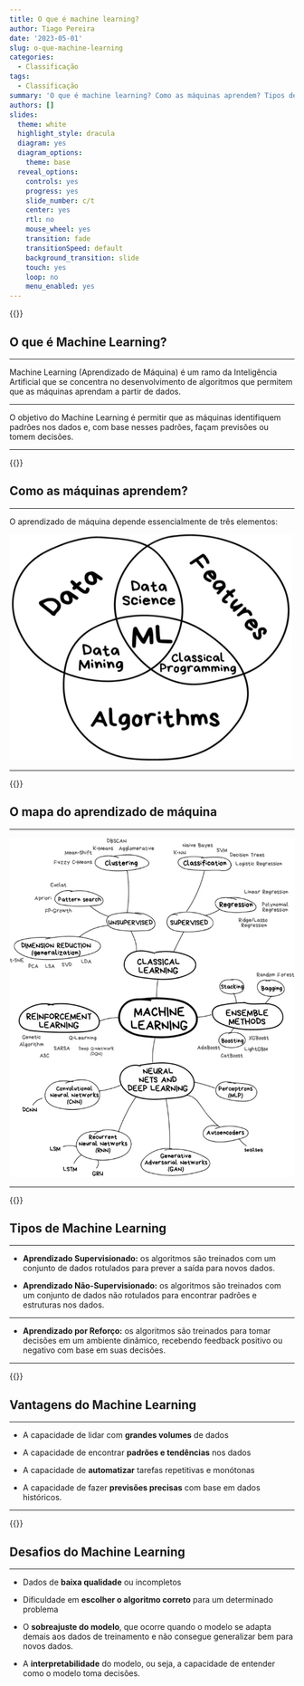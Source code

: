 ```yaml
---
title: O que é machine learning?
author: Tiago Pereira
date: '2023-05-01'
slug: o-que-machine-learning
categories:
  - Classificação
tags:
  - Classificação
summary: 'O que é machine learning? Como as máquinas aprendem? Tipos de aprendizado, vantagens e desafios'
authors: []
slides:
  theme: white
  highlight_style: dracula
  diagram: yes
  diagram_options:
    theme: base
  reveal_options:
    controls: yes
    progress: yes
    slide_number: c/t
    center: yes
    rtl: no
    mouse_wheel: yes
    transition: fade
    transitionSpeed: default
    background_transition: slide
    touch: yes
    loop: no
    menu_enabled: yes
---
```



{{<slide background-color="#54787d">}} 

## O que é Machine Learning?

---

Machine Learning (Aprendizado de Máquina) é um ramo da Inteligência Artificial que se concentra no desenvolvimento de algoritmos que permitem que as máquinas aprendam a partir de dados.

---

O objetivo do Machine Learning é permitir que as máquinas identifiquem padrões nos dados e, com base nesses padrões, façam previsões ou tomem decisões.

--- 

{{<slide background-color="#54787d">}} 

## Como as máquinas aprendem?

---

O aprendizado de máquina depende essencialmente de três elementos: 



<a href="https://www.datageeks.com.br/machine-learning/" target="_blank" rel="noopener noreferrer"><img src="fig07.png"  width="500" height="400"></a>

---

{{<slide background-color="#54787d">}} 

## O mapa do aprendizado de máquina

---

<a href="https://www.datageeks.com.br/machine-learning/" target="_blank" rel="noopener noreferrer"><img src="fig02a.png"  width="800" height="600"></a>

---

{{<slide background-color="#54787d">}} 

## Tipos de Machine Learning

---

- **Aprendizado Supervisionado:** os algoritmos são treinados com um conjunto de dados rotulados para prever a saída para novos dados.



- **Aprendizado Não-Supervisionado:** os algoritmos são treinados com um conjunto de dados não rotulados para encontrar padrões e estruturas nos dados.

---

- **Aprendizado por Reforço:** os algoritmos são treinados para tomar decisões em um ambiente dinâmico, recebendo feedback positivo ou negativo com base em suas decisões.

---

{{<slide background-color="#54787d">}} 

## Vantagens do Machine Learning

---

- A capacidade de lidar com **grandes volumes** de dados

- A capacidade de encontrar **padrões e tendências** nos dados

- A capacidade de **automatizar** tarefas repetitivas e monótonas

- A capacidade de fazer **previsões precisas** com base em dados históricos.

---

{{<slide background-color="#54787d">}} 

## Desafios do Machine Learning

---

- Dados de **baixa qualidade** ou incompletos

- Dificuldade em **escolher o algoritmo correto** para um determinado problema

- O **sobreajuste do modelo**, que ocorre quando o modelo se adapta demais aos dados de treinamento e não consegue generalizar bem para novos dados.

- A **interpretabilidade** do modelo, ou seja, a capacidade de entender como o modelo toma decisões.

